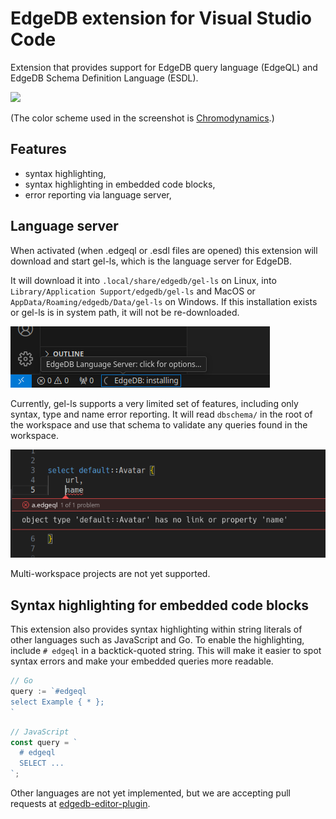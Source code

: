 # EdgeDB extension for Visual Studio Code

Extension that provides support for EdgeDB query language (EdgeQL) and  EdgeDB Schema Definition Language (ESDL).

![](https://edgedb.github.io/edgedb-editor-plugin/edgedb-st.png)

(The color scheme used in the screenshot is
[Chromodynamics](https://github.com/MagicStack/Chromodynamics).)

## Features

- syntax highlighting,
- syntax highlighting in embedded code blocks,
- error reporting via language server,

## Language server

When activated (when .edgeql or .esdl files are opened) this extension will
download and start gel-ls, which is the language server for EdgeDB.

It will download it into `.local/share/edgedb/gel-ls` on Linux,
into `Library/Application Support/edgedb/gel-ls` and MacOS
or `AppData/Roaming/edgedb/Data/gel-ls` on Windows.
If this installation exists or gel-ls is in system path,
it will not be re-downloaded.

![](./readmes/vscode-status-bar.png)

Currently, gel-ls supports a very limited set of features, including only
syntax, type and name error reporting.
It will read `dbschema/` in the root of the workspace and use that schema
to validate any queries found in the workspace.

![](./readmes/vscode-name-error.png)

Multi-workspace projects are not yet supported.

## Syntax highlighting for embedded code blocks

This extension also provides syntax highlighting within string literals of other languages such as JavaScript and Go.
To enable the highlighting, include `# edgeql` in a backtick-quoted string.
This will make it easier to spot syntax errors and make your embedded queries more readable.

```go
// Go
query := `#edgeql
select Example { * };
`
```

```javascript
// JavaScript
const query = `
  # edgeql
  SELECT ... 
`;
```

Other languages are not yet implemented, but we are accepting pull requests at [edgedb-editor-plugin](https://github.com/edgedb/edgedb-editor-plugin).